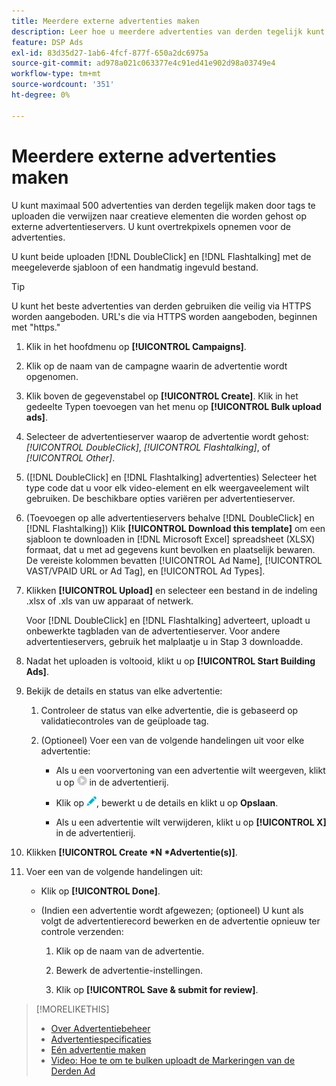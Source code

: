 ```yaml
---
title: Meerdere externe advertenties maken
description: Leer hoe u meerdere advertenties van derden tegelijk kunt maken.
feature: DSP Ads
exl-id: 83d35d27-1ab6-4fcf-877f-650a2dc6975a
source-git-commit: ad978a021c063377e4c91ed41e902d98a03749e4
workflow-type: tm+mt
source-wordcount: '351'
ht-degree: 0%

---
```


# Meerdere externe advertenties maken

U kunt maximaal 500 advertenties van derden tegelijk maken door tags te uploaden die verwijzen naar creatieve elementen die worden gehost op externe advertentieservers. U kunt overtrekpixels opnemen voor de advertenties.<!-- The bulksheet template for other ad servers says you can include 200. Which is it: 200 or 500? -->

U kunt beide uploaden [!DNL DoubleClick] en [!DNL Flashtalking] met de meegeleverde sjabloon of een handmatig ingevuld bestand.

>[!TIP]
>
> U kunt het beste advertenties van derden gebruiken die veilig via HTTPS worden aangeboden. URL&#39;s die via HTTPS worden aangeboden, beginnen met &quot;https.&quot;

1. Klik in het hoofdmenu op **[!UICONTROL Campaigns]**.

1. Klik op de naam van de campagne waarin de advertentie wordt opgenomen.

1. Klik boven de gegevenstabel op **[!UICONTROL Create]**. Klik in het gedeelte Typen toevoegen van het menu op **[!UICONTROL Bulk upload ads]**.

1. Selecteer de advertentieserver waarop de advertentie wordt gehost: *[!UICONTROL DoubleClick]*, *[!UICONTROL Flashtalking]*, of *[!UICONTROL Other]*.

1. ([!DNL DoubleClick] en [!DNL Flashtalking] advertenties) Selecteer het type code dat u voor elk video-element en elk weergaveelement wilt gebruiken. De beschikbare opties variëren per advertentieserver.

1. (Toevoegen op alle advertentieservers behalve [!DNL DoubleClick] en [!DNL Flashtalking]) Klik **[!UICONTROL Download this template]** om een sjabloon te downloaden in [!DNL Microsoft Excel] spreadsheet (XLSX) formaat, dat u met ad gegevens kunt bevolken en plaatselijk bewaren. De vereiste kolommen bevatten [!UICONTROL Ad Name], [!UICONTROL VAST/VPAID URL or Ad Tag], en [!UICONTROL Ad Types].

1. Klikken **[!UICONTROL Upload]** en selecteer een bestand in de indeling .xlsx of .xls van uw apparaat of netwerk.

   Voor [!DNL DoubleClick] en [!DNL Flashtalking] adverteert, uploadt u onbewerkte tagbladen van de advertentieserver. Voor andere advertentieservers, gebruik het malplaatje u in Stap 3 downloadde.

1. Nadat het uploaden is voltooid, klikt u op **[!UICONTROL Start Building Ads]**.

1. Bekijk de details en status van elke advertentie:

   1. Controleer de status van elke advertentie, die is gebaseerd op validatiecontroles van de geüploade tag.

   1. (Optioneel) Voer een van de volgende handelingen uit voor elke advertentie:

      * Als u een voorvertoning van een advertentie wilt weergeven, klikt u op ![play](/help/dsp/assets/play.png) in de advertentierij.

      * Klik op ![bewerken](/help/dsp/assets/edit.png), bewerkt u de details en klikt u op **Opslaan**.

      * Als u een advertentie wilt verwijderen, klikt u op **[!UICONTROL X]** in de advertentierij.

1. Klikken **[!UICONTROL Create *N *Advertentie(s)]**.

1. Voer een van de volgende handelingen uit:

   * Klik op **[!UICONTROL Done]**.

   * (Indien een advertentie wordt afgewezen; (optioneel) U kunt als volgt de advertentierecord bewerken en de advertentie opnieuw ter controle verzenden:

      1. Klik op de naam van de advertentie.

      1. Bewerk de advertentie-instellingen.

      1. Klik op **[!UICONTROL Save & submit for review]**.

>[!MORELIKETHIS]
>
>* [Over Advertentiebeheer](ad-about.md)
>* [Advertentiespecificaties](ad-specs.md)
>* [Eén advertentie maken](ad-create.md)
>* [Video: Hoe te om te bulken uploadt de Markeringen van de Derden Ad](https://experienceleague.adobe.com/docs/advertising-cloud-learn/tutorials/dsp/bulk-upload-third-party-ad-tags.html)

